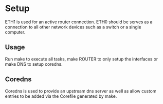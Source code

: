 # Setup
ETH1 is used for an active router connection.
ETH0 should be serves as a connection to all other network devices such as a switch or a single computer.

## Usage
Run make to execute all tasks, make ROUTER to only setup the interfaces or make DNS to setup coredns.

## Coredns
Coredns is used to provide an upstream dns server as well as allow custom entries to be added via the Corefile generated by make.


